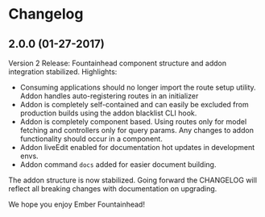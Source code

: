 # Changelog

## 2.0.0 (01-27-2017)
Version 2 Release: Fountainhead component structure and addon integration stabilized.
Highlights:

- Consuming applications should no longer import the route setup utility. Addon
  handles auto-registering routes in an initializer
- Addon is completely self-contained and can easily be excluded from production
  builds using the addon blacklist CLI hook.
- Addon is completely component based. Using routes only for model fetching and
  controllers only for query params. Any changes to addon functionality should
  occur in a component.
- Addon liveEdit enabled for documentation hot updates in development envs.
- Addon command `docs` added for easier document building.

The addon structure is now stabilized. Going forward the CHANGELOG will reflect
all breaking changes with documentation on upgrading.

We hope you enjoy Ember Fountainhead!
